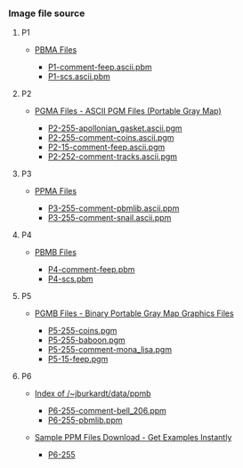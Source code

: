 ### Image file source

1. P1

   - [PBMA Files](https://people.sc.fsu.edu/~jburkardt/data/pbma/pbma.html)

     - [P1-comment-feep.ascii.pbm](https://people.sc.fsu.edu/~jburkardt/data/pbma/feep.ascii.pbm)
     - [P1-scs.ascii.pbm](https://people.sc.fsu.edu/~jburkardt/data/pbma/scs.png)

2. P2

   - [PGMA Files - ASCII PGM Files (Portable Gray Map)](https://people.sc.fsu.edu/~jburkardt/data/pgma/pgma.html)

     - [P2-255-apollonian_gasket.ascii.pgm](https://people.sc.fsu.edu/~jburkardt/data/pgma/apollonian_gasket.ascii.pgm)
     - [P2-255-comment-coins.ascii.pgm](https://people.sc.fsu.edu/~jburkardt/data/pgma/coins.ascii.pgm)
     - [P2-15-comment-feep.ascii.pgm](https://people.sc.fsu.edu/~jburkardt/data/pgma/feep.ascii.pgm)
     - [P2-252-comment-tracks.ascii.pgm](https://people.sc.fsu.edu/~jburkardt/data/pgma/tracks.ascii.pgm)

3. P3

   - [PPMA Files](https://people.sc.fsu.edu/~jburkardt/data/ppma/ppma.html)

     - [P3-255-comment-pbmlib.ascii.ppm](https://people.sc.fsu.edu/~jburkardt/data/ppma/pbmlib.ascii.ppm)
     - [P3-255-comment-snail.ascii.ppm](https://people.sc.fsu.edu/~jburkardt/data/ppma/snail.ascii.ppm)

4. P4

   - [PBMB Files](https://people.sc.fsu.edu/~jburkardt/data/pbmb/pbmb.html)

     - [P4-comment-feep.pbm](https://people.sc.fsu.edu/~jburkardt/data/pbmb/feep.pbm)
     - [P4-scs.pbm](https://people.sc.fsu.edu/~jburkardt/data/pbmb/scs.pbm)

5. P5

   - [PGMB Files - Binary Portable Gray Map Graphics Files](https://people.sc.fsu.edu/~jburkardt/data/pgmb/pgmb.html)

     - [P5-255-coins.pgm](https://people.sc.fsu.edu/~jburkardt/data/pgmb/coins.pgm)
     - [P5-255-baboon.pgm](https://people.sc.fsu.edu/~jburkardt/data/pgmb/baboon.pgm)
     - [P5-255-comment-mona_lisa.pgm](https://people.sc.fsu.edu/~jburkardt/data/pgmb/mona_lisa.pgm)
     - [P5-15-feep.pgm](https://people.sc.fsu.edu/~jburkardt/data/pgmb/feep.pgm)

6. P6

   - [Index of /~jburkardt/data/ppmb](https://people.sc.fsu.edu/~jburkardt/data/ppmb/)

     - [P6-255-comment-bell_206.ppm](https://people.sc.fsu.edu/~jburkardt/data/ppmb/bell_206.ppm)
     - [P6-255-pbmlib.ppm](https://people.sc.fsu.edu/~jburkardt/data/ppmb/pbmlib.ppm)

   - [Sample PPM Files Download - Get Examples Instantly](https://filesamples.com/formats/ppm)

     - [P6-255](https://filesamples.com/samples/image/ppm/sample_640%C3%97426.ppm)



